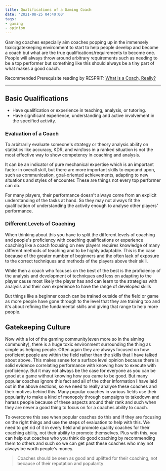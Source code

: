 ```yaml
---
title: Qualifications of a Gaming Coach
date: '2021-08-25 04:40:00'
tags:
- gaming
- opinion
---
```


Gaming coaches especially aim coaches popping up in the
immensely toxic/gatekeeping environment
to start to help people develop and become a coach but
what are the true qualifications/requirements to become one.
People will always throw around arbitrary requirements such as
needing to be a top performer but something like this should always
be a tiny part of what makes a good coach.

Recommended Prerequisite reading by RESPRiT: [What is a Coach, Really?](https://docs.google.com/document/d/10ZzH0-QiD45Zh9gqxOBp0585q7YkqkKccSKx2en84mI/edit)

---

## Basic Qualifications

- Have qualification or experience in teaching, analysis, or tutoring.
- Have significant experience, understanding and active involvement in the
specified activity.

### Evaluation of a Coach

To arbitrarily evaluate someone's strategy or theory analysis ability on
statistics like accuracy, KDR, and win/loss in a ranked situation is not the
most effective way to show competency in coaching and analysis.

It can be an indicator of pure mechanical expertise which is an important factor
in overall skill, but there are more important skills to expound upon, such as
communication, goal-oriented achievements, adapting to new situations and
styles of encounter. These are things not every top performer can do.

For many players, their performance doesn't always come from an explicit
understanding of the tasks at hand. So they may not always fit the qualification
of understanding the activity enough to analyse other players' performance.

### Different Levels of Coaching

When thinking about this you have to split the different levels of coaching and
people's proficiency with coaching qualifications or experience coaching like a
coach focusing on new players requires knowledge of many different methods of
teaching and to be highly adaptable. This is the case because of the greater
number of beginners and the often lack of exposure to the correct techniques
and methods of the players above their skill.

While then a coach who focuses on the best of the best is the proficiency of the
analysis and development of techniques and less on adapting to the player cause
most likely the player has and can learn to the strategies with analysis and
their own experience to have the range of developed skills

But things like a beginner coach can be trained outside of the field or game as
more people have gone through to the level that they are training too and it's
about refining the fundamental skills and giving that range to help more people.

## Gatekeeping Culture

Now with a lot of the gaming community(even more so in the aiming community),
there is a huge toxic environment surrounding the thing as simple as helping
people. Often again they are always focused on how proficient people are within
the field rather than the skills that I have talked about above. This makes
sense for a surface level opinion because there is solid evidence correlating
performance with knowing how to execute with proficiency. But it may not always
be the case for everyone as you can be good at a game without knowing how you
came to be good. But many popular coaches ignore this fact and all of the other
information I have laid out in the above sections, so we need to really analyse
these coaches and their motives behind this. Many popular coaches in various
fields use their popularity to make a kind of monopoly through campaigns to
takedown and harass people because of these aspects around their rank and such
when they are never a good thing to focus on for a coaches ability to coach.

To overcome this see when popular coaches do this and if they are focusing on
the right things and use the steps of evaluation to help with this.
We need to get rid of it in every field and promote quality coaches for their
coaching ability, not their ability to promote themselves.
Plus with this, you can help out coaches who you think do good coaching by
recommending them to others and such so we can get past these coaches who may
not always be worth people's money.

> Coaches should be seen as good and uplifted for their coaching,
not because of their reputation and popularity